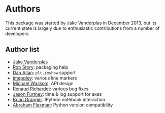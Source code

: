 # Authors

This package was started by Jake Vanderplas in December 2013, but its current
state is largely due to enthusiastic contributions from a number of
developers

## Author list

- [Jake Vanderplas](http://github.com/jakevdp)
- [Rob Story](http://github.com/wrobstory): packaging help
- [Dan Allan](http://github.com/danielballan): ``plt.imshow`` support
- [jmeppley](http://github.com/jmeppley): various line markers
- [Michael Waskom](http://github.com/mwaskom): API design
- [Renaud Richardet](http://github.com/renaud): various bug fixes
- [Jason Furtney](http://github.com/jkfurtney): time & log support for axes
- [Brian Granger](http://github.com/ellisonbg): IPython notebook interaction
- [Abraham Flaxman](https://github.com/aflaxman): Python version compatibility